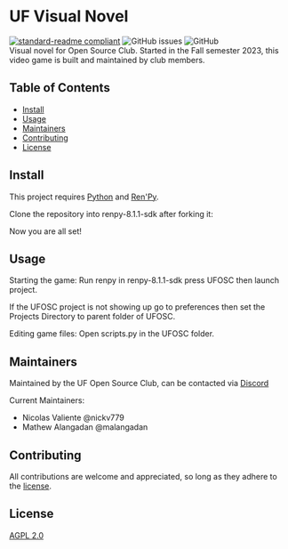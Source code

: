 # UF Visual Novel
[![standard-readme compliant](https://img.shields.io/badge/readme%20style-standard-brightgreen.svg?style=flat-square)](https://github.com/RichardLitt/standard-readme)  ![GitHub issues](https://img.shields.io/github/issues/ufosc/VisualNovel)  ![GitHub](https://img.shields.io/github/license/ufosc/VisualNovel) 
<br/>
Visual novel for Open Source Club. Started in the Fall semester 2023, this video game is built and maintained by club members.

## Table of Contents
- [Install](#install)
- [Usage](#usage)
- [Maintainers](#maintainers)
- [Contributing](#contributing)
- [License](#license)

## Install
This project requires [Python](https://www.python.org/downloads/) and [Ren'Py](https://www.renpy.org/). 

Clone the repository into renpy-8.1.1-sdk after forking it:

Now you are all set!

## Usage
Starting the game: Run renpy in renpy-8.1.1-sdk press UFOSC then launch project.

If the UFOSC project is not showing up go to preferences then set the Projects Directory to parent folder of UFOSC.

Editing game files: Open scripts.py in the UFOSC folder.

## Maintainers
Maintained by the UF Open Source Club, can be contacted via [Discord](https://discord.gg/j9g5dqSVD8)

Current Maintainers: 
- Nicolas Valiente @nickv779
- Mathew Alangadan @malangadan

## Contributing
All contributions are welcome and appreciated, so long as they adhere to the [license](#license).
## License
[AGPL 2.0](LICENSE.md) <br/>
